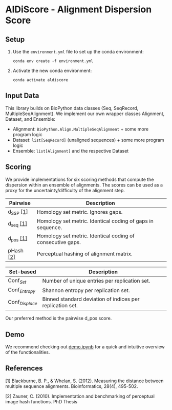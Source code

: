 # AlDiScore - Alignment Dispersion Score

## Setup
1. Use the `environment.yml` file to set up the conda environment:
    ```shell
    conda env create -f environment.yml
    ```
2. Activate the new conda environment:
    ```shell
    conda activate aldiscore
    ```
   
## Input Data
This library builds on BioPython data classes (Seq, SeqRecord, MultipleSeqAlignment). We implement our own wrapper classes Alignment, Dataset, and Ensemble:
- Alignment: ``BioPython.Align.MultipleSeqAlignment`` + some more program logic 
- Dataset: ``list[SeqRecord]`` (unaligned sequences) + some more program logic
- Ensemble: ``list[Alignment]`` and the respective Dataset

## Scoring
We provide implementations for six scoring methods that compute the dispersion within an ensemble of alignments. 
The scores can be used as a proxy for the uncertainty/difficulty of the alignment step.


|Pairwise     | Description                                               |
|--------------|-----------------------------------------------------------|
|$\text{d}_{\text{SSP}}$ [[1]](#1)  | Homology set metric. Ignores gaps.|
|$\text{d}_{\text{seq}}$ [[1]](#1)  | Homology set metric. Identical coding of gaps in sequence.|
|$\text{d}_{\text{pos}}$ [[1]](#1)  | Homology set metric. Identical coding of consecutive gaps.|
|pHash [[2]](#2)  | Perceptual hashing of alignment matrix.|


|Set-based     | Description                                               |
|--------------|-----------------------------------------------------------|
|$\text{Conf}_{Set}$       | Number of unique entries per replication set.             |
|$\text{Conf}_{Entropy}$   | Shannon entropy per replication set.                      |
|$\text{Conf}_{Displace}$  | Binned standard deviation of indices per replication set. |

Our preferred method is the pairwise d_pos score.

## Demo 
We recommend checking out [demo.ipynb](notebooks/demo.ipynb) for a quick and intuitive overview of the functionalities.

## References
<a id="1">[1]</a> 
Blackburne, B. P., & Whelan, S. (2012). 
Measuring the distance between multiple sequence alignments. 
Bioinformatics, 28(4), 495-502.

<a id="2">[2]</a> 
Zauner, C. (2010). 
Implementation and benchmarking of perceptual image hash functions.
PhD Thesis